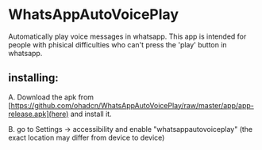 # WhatsAppAutoVoicePlay

Automatically play voice messages in whatsapp.
This app is intended for people with phisical difficulties who can't press the 'play' button in whatsapp.

## installing:

A. Download the apk from [https://github.com/ohadcn/WhatsAppAutoVoicePlay/raw/master/app/app-release.apk](here) and install it.

B. go to Settings -> accessibility and enable "whatsappautovoiceplay" (the exact location may differ from device to device)
